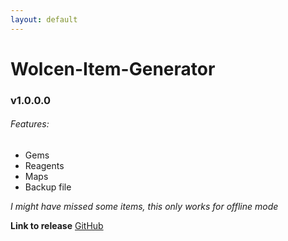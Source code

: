 ```yaml
---
layout: default
---
```


# Wolcen-Item-Generator
### v1.0.0.0

###### Features:
* Gems
* Reagents
* Maps
* Backup file

*I might have missed some items,*
*this only works for offline mode*

**Link to release**
[GitHub](https://github.com/rick0335/Wolcen-Item-Generator/releases/tag/1.0.0)

